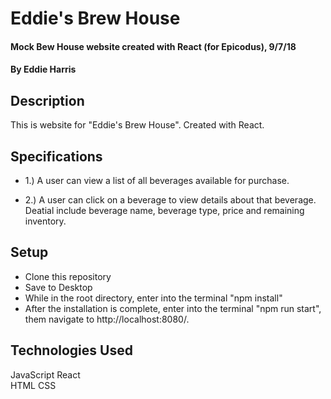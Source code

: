 # Eddie's Brew House


#### Mock Bew House website created with React (for Epicodus), 9/7/18
#### By Eddie Harris


## Description

This is website for "Eddie's Brew House". Created with React.

## Specifications

- 1.) A user can view a list of all beverages available for purchase.

- 2.) A user can click on a beverage to view details about that beverage. Deatial include beverage name, beverage type, price and remaining inventory.

## Setup

* Clone this repository
* Save to Desktop
* While in the root directory, enter into the terminal "npm install"
* After the installation is complete, enter into the terminal "npm run start", them navigate to http://localhost:8080/.

## Technologies Used

 JavaScript
 React   
 HTML
 CSS
